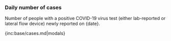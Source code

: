 ### Daily number of cases 

Number of people with a positive COVID-19 virus test (either lab-reported or lateral flow device) newly reported on {date}.

{inc:base/cases.md|modals}